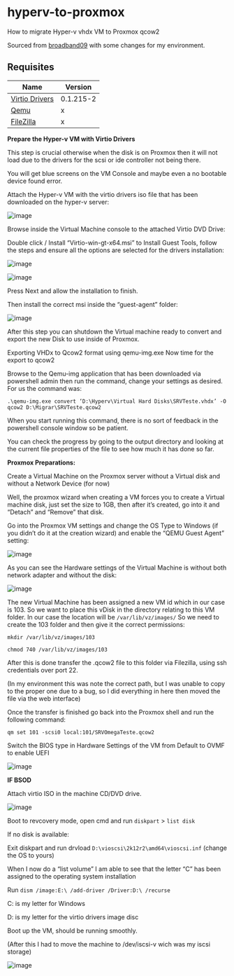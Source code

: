 # hyperv-to-proxmox
How to migrate Hyper-v vhdx VM to Proxmox qcow2

Sourced from [broadband09](https://broadband9.co.uk/how-to-migrate-hyper-v-vhdx-vm-to-proxmox-qcow2/) with some changes for my environment.

## Requisites

| Name | Version |
|------|---------|
| <a name="Virtio Drivers"></a> [Virtio Drivers](https://docs.aws.amazon.com/cli/latest/userguide/cli-chap-welcome.html](https://fedorapeople.org/groups/virt/virtio-win/direct-downloads/archive-virtio/virtio-win-0.1.215-2/virtio-win.iso)) | 0.1.215-2 |
| <a name="Qemu "></a> [Qemu ](https://opentofu.org/docs/intro/install/](https://cloudbase.it/qemu-img-windows/)) |x |
| <a name="FileZilla "></a> [FileZilla ](https://opentofu.org/docs/intro/install/](https://cloudbase.it/qemu-img-windows/](https://filezilla-project.org/download.php))) |x |

**Prepare the Hyper-v VM with Virtio Drivers**


This step is crucial otherwise when the disk is on Proxmox then it will not load due to the drivers for the scsi or ide controller not being there.

You will get blue screens on the VM Console and maybe even a no bootable device found error.

Attach the Hyper-v VM with the virtio drivers iso file that has been downloaded on the hyper-v server:

![image](https://github.com/lucianothesilva/hyperv-to-proxmox/assets/20344783/fab537b9-5a82-454b-a93c-1c48eb9aaee7)

Browse inside the Virtual Machine console to the attached Virtio DVD Drive:

Double click / Install “Virtio-win-gt-x64.msi” to Install Guest Tools, follow the steps and ensure all the options are selected for the drivers installation:

![image](https://github.com/lucianothesilva/hyperv-to-proxmox/assets/20344783/9f5140c2-c8ba-4880-a934-29c0b566b58e)

![image](https://github.com/lucianothesilva/hyperv-to-proxmox/assets/20344783/0aa97cd8-bdf1-40da-91a4-3d07f40e3218)

Press Next and allow the installation to finish.

Then install the correct msi inside the “guest-agent” folder:

![image](https://github.com/lucianothesilva/hyperv-to-proxmox/assets/20344783/29b242bc-7a93-4b2a-b3ad-5bf5c932aac4)


After this step you can shutdown the Virtual machine ready to convert and export the new Disk to use inside of Proxmox.

Exporting VHDx to Qcow2 format using qemu-img.exe
Now time for the export to qcow2

Browse to the Qemu-img application that has been downloaded via powershell admin then run the command, change your settings as desired. For us the command was:

`.\qemu-img.exe convert ‘D:\Hyperv\Virtual Hard Disks\SRVTeste.vhdx’ -O qcow2 D:\Migrar\SRVTeste.qcow2`

When you start running this command, there is no sort of feedback in the powershell console window so be patient.

You can check the progress by going to the output directory and looking at the current file properties of the file to see how much it has done so far.

 **Proxmox Preparations:**

Create a Virtual Machine on the Proxmox server without a Virtual disk and without a Network Device (for now)

Well, the proxmox wizard when creating a VM forces you to create a Virtual machine disk, just set the size to 1GB, then after it’s created, go into it and “Detach” and “Remove” that disk.

Go into the Proxmox VM settings and change the OS Type to Windows (if you didn’t do it at the creation wizard) and enable the “QEMU Guest Agent” setting:

![image](https://github.com/lucianothesilva/hyperv-to-proxmox/assets/20344783/17f6dc4e-89cf-4fca-9118-a3b4d328ff15)

As you can see the Hardware settings of the Virtual Machine is without both network adapter and without the disk:

![image](https://github.com/lucianothesilva/hyperv-to-proxmox/assets/20344783/15f42128-8b24-4b0c-b116-e7b65a33977c)

The new Virtual Machine has been assigned a new VM id which in our case is 103.
So we want to place this vDisk in the directory relating to this VM folder.
In our case the location will be `/var/lib/vz/images/`
So we need to create the 103 folder and then give it the correct permissions:

`mkdir /var/lib/vz/images/103`

`chmod 740 /var/lib/vz/images/103`

After this is done transfer the .qcow2 file to this folder via Filezilla, using ssh credentials over port 22.

(In my environment this was note the correct path, but I was unable to copy to the proper one due to a bug, so I did everything in here then moved the file via the web interface)

Once the transfer is finished go back into the Proxmox shell and run the following command:

`qm set 101 -scsi0 local:101/SRVOmegaTeste.qcow2`

Switch the BIOS type in Hardware Settings of the VM from Default to OVMF to enable UEFI 

![image](https://github.com/lucianothesilva/hyperv-to-proxmox/assets/20344783/6be2cf3b-db82-46e6-b255-8593fb2db94b)


**IF BSOD**

Attach virtio ISO in the machine CD/DVD drive.

![image](https://github.com/lucianothesilva/hyperv-to-proxmox/assets/20344783/74f0c53e-02bf-4073-a15c-aedd554c275d)


Boot to revcovery mode, open cmd and run `diskpart` > `list disk`

If no disk is available:

Exit diskpart and run drvload `D:\vioscsi\2k12r2\amd64\vioscsi.inf` (change the OS to yours)

When I now do a “list volume” I am able to see that the letter “C” has been assigned to the operating system installation

Run `dism /image:E:\ /add-driver /Driver:D:\ /recurse`

C: is my letter for Windows

D: is my letter for the virtio drivers image disc

Boot up the VM, should be running smoothly.

(After this I had to move the machine to /dev/iscsi-v wich was my iscsi storage)

![image](https://github.com/lucianothesilva/hyperv-to-proxmox/assets/20344783/2d474926-52ad-4d71-92ea-1dfd2dd15e3a)


